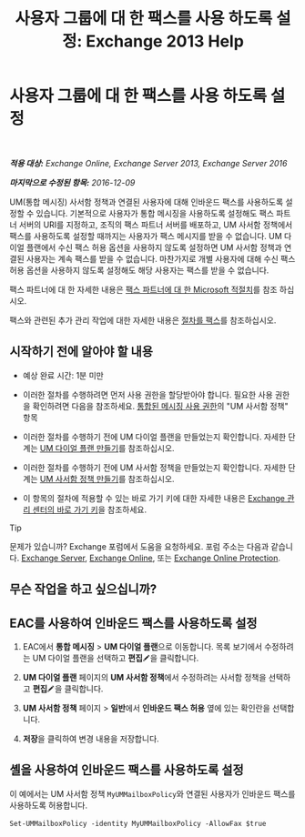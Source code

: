 ﻿---
title: '사용자 그룹에 대 한 팩스를 사용 하도록 설정: Exchange 2013 Help'
TOCTitle: 사용자 그룹에 대 한 팩스를 사용 하도록 설정
ms:assetid: b8d9f54d-ff06-4942-83e1-fc6c4ad02178
ms:mtpsurl: https://technet.microsoft.com/ko-kr/library/Ee423556(v=EXCHG.150)
ms:contentKeyID: 52058028
ms.date: 05/22/2018
mtps_version: v=EXCHG.150
ms.translationtype: MT
---

# 사용자 그룹에 대 한 팩스를 사용 하도록 설정

 

_**적용 대상:** Exchange Online, Exchange Server 2013, Exchange Server 2016_

_**마지막으로 수정된 항목:** 2016-12-09_

UM(통합 메시징) 사서함 정책과 연결된 사용자에 대해 인바운드 팩스를 사용하도록 설정할 수 있습니다. 기본적으로 사용자가 통합 메시징을 사용하도록 설정해도 팩스 파트너 서버의 URI를 지정하고, 조직의 팩스 파트너 서버를 배포하고, UM 사서함 정책에서 팩스를 사용하도록 설정할 때까지는 사용자가 팩스 메시지를 받을 수 없습니다. UM 다이얼 플랜에서 수신 팩스 허용 옵션을 사용하지 않도록 설정하면 UM 사서함 정책과 연결된 사용자는 계속 팩스를 받을 수 없습니다. 마찬가지로 개별 사용자에 대해 수신 팩스 허용 옵션을 사용하지 않도록 설정해도 해당 사용자는 팩스를 받을 수 없습니다.

팩스 파트너에 대 한 자세한 내용은 [팩스 파트너에 대 한 Microsoft 적절치](https://go.microsoft.com/fwlink/?linkid=190238)를 참조 하십시오.

팩스와 관련된 추가 관리 작업에 대한 자세한 내용은 [절차를 팩스](https://docs.microsoft.com/ko-kr/exchange/voice-mail-unified-messaging/set-up-client-voice-mail-features/faxing-procedures)를 참조하십시오.

## 시작하기 전에 알아야 할 내용

  - 예상 완료 시간: 1분 미만

  - 이러한 절차를 수행하려면 먼저 사용 권한을 할당받아야 합니다. 필요한 사용 권한을 확인하려면 다음을 참조하세요. [통합된 메시징 사용 권한](unified-messaging-permissions-exchange-2013-help.md)의 "UM 사서함 정책" 항목

  - 이러한 절차를 수행하기 전에 UM 다이얼 플랜을 만들었는지 확인합니다. 자세한 단계는 [UM 다이얼 플랜 만들기](https://docs.microsoft.com/ko-kr/exchange/voice-mail-unified-messaging/connect-voice-mail-system/create-um-dial-plan)를 참조하십시오.

  - 이러한 절차를 수행하기 전에 UM 사서함 정책을 만들었는지 확인합니다. 자세한 단계는 [UM 사서함 정책 만들기](https://docs.microsoft.com/ko-kr/exchange/voice-mail-unified-messaging/set-up-voice-mail/create-um-mailbox-policy)를 참조하십시오.

  - 이 항목의 절차에 적용할 수 있는 바로 가기 키에 대한 자세한 내용은 [Exchange 관리 센터의 바로 가기 키](keyboard-shortcuts-in-the-exchange-admin-center-exchange-online-protection-help.md)을 참조하세요.


> [!TIP]
> 문제가 있습니까? Exchange 포럼에서 도움을 요청하세요. 포럼 주소는 다음과 같습니다. <A href="https://go.microsoft.com/fwlink/p/?linkid=60612">Exchange Server</A>, <A href="https://go.microsoft.com/fwlink/p/?linkid=267542">Exchange Online</A>, 또는 <A href="https://go.microsoft.com/fwlink/p/?linkid=285351">Exchange Online Protection</A>.



## 무슨 작업을 하고 싶으십니까?

## EAC를 사용하여 인바운드 팩스를 사용하도록 설정

1.  EAC에서 **통합 메시징** \> **UM 다이얼 플랜**으로 이동합니다. 목록 보기에서 수정하려는 UM 다이얼 플랜을 선택하고 **편집**![편집 아이콘](images/JJ218640.6f53ccb2-1f13-4c02-bea0-30690e6ea71d(EXCHG.150).gif "편집 아이콘")을 클릭합니다.

2.  **UM 다이얼 플랜** 페이지의 **UM 사서함 정책**에서 수정하려는 사서함 정책을 선택하고 **편집**![편집 아이콘](images/JJ218640.6f53ccb2-1f13-4c02-bea0-30690e6ea71d(EXCHG.150).gif "편집 아이콘")을 클릭합니다.

3.  **UM 사서함 정책** 페이지 \> **일반**에서 **인바운드 팩스 허용** 옆에 있는 확인란을 선택합니다.

4.  **저장**을 클릭하여 변경 내용을 저장합니다.

## 셸을 사용하여 인바운드 팩스를 사용하도록 설정

이 예에서는 UM 사서함 정책 `MyUMMailboxPolicy`와 연결된 사용자가 인바운드 팩스를 사용하도록 허용합니다.

    Set-UMMailboxPolicy -identity MyUMMailboxPolicy -AllowFax $true

